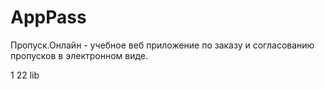# AppPass
Пропуск.Онлайн - учебное веб приложение по заказу и согласованию пропусков в электронном виде. 

1
22
lib